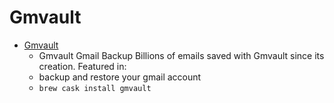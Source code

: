 # Gmvault
- [Gmvault](http://gmvault.org/)
  -  Gmvault Gmail Backup Billions of emails saved with Gmvault since its creation. Featured in:
  - backup and restore your gmail account
  - `brew cask install gmvault`
